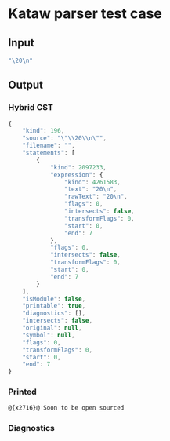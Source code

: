 # Kataw parser test case

## Input

`````js
"\20\n"
`````

## Output

### Hybrid CST


```javascript
{
    "kind": 196,
    "source": "\"\\20\\n\"",
    "filename": "",
    "statements": [
        {
            "kind": 2097233,
            "expression": {
                "kind": 4261583,
                "text": "20\n",
                "rawText": "20\n",
                "flags": 0,
                "intersects": false,
                "transformFlags": 0,
                "start": 0,
                "end": 7
            },
            "flags": 0,
            "intersects": false,
            "transformFlags": 0,
            "start": 0,
            "end": 7
        }
    ],
    "isModule": false,
    "printable": true,
    "diagnostics": [],
    "intersects": false,
    "original": null,
    "symbol": null,
    "flags": 0,
    "transformFlags": 0,
    "start": 0,
    "end": 7
}
```

  
### Printed


```javascript
@{x2716}@ Soon to be open sourced
```

  
### Diagnostics


```javascript

```

